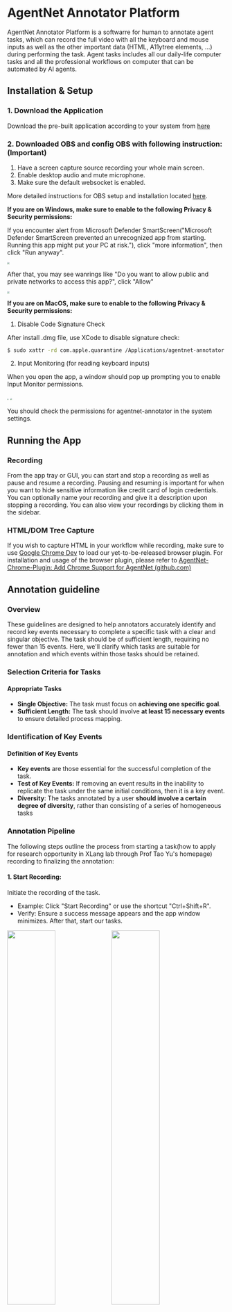 # AgentNet Annotator Platform

AgentNet Annotator Platform is a softwarre for human to annotate agent tasks, which can record the full video with all the keyboard and mouse inputs as well as the other important data (HTML, A11ytree elements, ...) during performing the task. Agent tasks includes all our daily-life computer tasks and all the professional workflows on computer that can be automated by AI agents. 

## Installation & Setup

### 1. Download the Application

Download the pre-built application according to your system from [here](https://drive.google.com/drive/folders/1WWjBBB0JXJzFJcv-538LI_D4m0VNyy9D?usp=sharing)   


### 2. Downloaded OBS and config OBS with following instruction: (Important)

1. Have a screen capture source recording your whole main screen.
2. Enable desktop audio and mute microphone.
3. Make sure the default websocket is enabled.

More detailed instructions for OBS setup and installation located [here](OBS_SETUP.md).

**If you are on Windows, make sure to enable to the following Privacy & Security permissions:**

If you encounter alert from Microsoft Defender SmartScreen("Microsoft Defender SmartScreen prevented an unrecognized app from starting. Running this app might put your PC at risk."), click "more information", then click "Run anyway".
<!-- Change it to an English version after -->
<img src="readme_images/warn_1.png" style="zoom: 30%;" />

After that, you may see wanrings like "Do you want to allow public and private networks to access this app?", click "Allow"
<!-- Change it to an English version after -->
<img src="readme_images/warn_2.png" style="zoom: 30%;" />

**If you are on MacOS, make sure to enable to the following Privacy & Security permissions:**

1. Disable Code Signature Check

After install .dmg file, use XCode to disable signature check:

```bash
$ sudo xattr -rd com.apple.quarantine /Applications/agentnet-annotator.app
```

2. Input Monitoring (for reading keyboard inputs)

When you open the app, a window should pop up prompting you to enable Input Monitor permissions.

<div flex='row'>
    <img src="readme_images/inputmonitor.jpg" style="zoom:20%;" />
    <img src="readme_images/settings.png" style="zoom:25%;" />
</div>

You should check the permissions for agentnet-annotator in the system settings.

## Running the App

### Recording

From the app tray or GUI, you can start and stop a recording as well as pause and resume a recording. Pausing and resuming is important for when you want to hide sensitive information like credit card of login credentials. You can optionally name your recording and give it a description upon stopping a recording. You can also view your recordings by clicking them in the sidebar.

### HTML/DOM Tree Capture

If you wish to capture HTML in your workflow while recording, make sure to use [Google Chrome Dev](https://developer.chrome.com/) to load our yet-to-be-released browser plugin. For installation and usage of the browser plugin, please refer to [AgentNet-Chrome-Plugin: Add Chrome Support for AgentNet (github.com)](https://github.com/fyq5166/AgentNet-Chrome-Plugin)

## Annotation guideline

### Overview

These guidelines are designed to help annotators accurately identify and record key events necessary to complete a specific task with a clear and singular objective. The task should be of sufficient length, requiring no fewer than 15 events. Here, we'll clarify which tasks are suitable for annotation and which events within those tasks should be retained.

### Selection Criteria for Tasks

#### Appropriate Tasks
- **Single Objective:** The task must focus on **achieving one specific goal**.
- **Sufficient Length:** The task should involve **at least 15 necessary events** to ensure detailed process mapping.

### Identification of Key Events

#### Definition of Key Events
- **Key events** are those essential for the successful completion of the task.
- **Test of Key Events:** If removing an event results in the inability to replicate the task under the same initial conditions, then it is a key event.
- **Diversity**: The tasks annotated by a user **should involve a certain degree of diversity**, rather than consisting of a series of homogeneous tasks

### Annotation Pipeline

The following steps outline the process from starting a task(how to apply for research opportunity in XLang lab through Prof Tao Yu's homepage) recording to finalizing the annotation:

#### 1. **Start Recording:** 
Initiate the recording of the task.
   - Example: Click "Start Recording" or use the shortcut "Ctrl+Shift+R".
   - Verify: Ensure a success message appears and the app window minimizes. After that, start our tasks.

<div>
    <img src="readme_images/start_record.png" width=47% />
    <img src="readme_images/start_alert.png" width=47% />
</div>

#### 2. **Perform the Task:** 
Complete the task according to its specific requirements.

#### 3. **Stop Recording:** 
Conclude the recording once the task is completed.
   - Example: Click "Stop Recording" or use the shortcut "Ctrl+Shift+T".
<img src="readme_images/stop_record.png" style="zoom:25%;" />

#### 4. **Naming and Describing the Task:**
   - Provide a simple description in the name field, such as "Apply for research opportunity."
   - Offer a detailed account in the description field, such as "Apply for research opportunity in XLang lab through Prof Tao Yu's homepage."
<img src="readme_images/nameanddes.png" style="zoom:25%;" />

#### 5. **Review Recorded Events:** 
Access the task in the sidebar to review all recorded events.
<img src="readme_images/sidebar.png" style="zoom:25%;" />
We can see that there are in total 22 events that were saved. Some of them isn't necessary so we won't keep them.
<img src="readme_images/vispage.png" style="zoom:25%;" />


   - Keep: Retain key events necessary for task completion.
   - Delete: Remove events that are irrelevant or not essential to the task. 
   - Some examples about which task to keep and which to delete:
     - **Irrelevant Event:** Event 5, which has no actual meaning, should be deleted.
        <img src="readme_images/step5_xlang.png" style="zoom:25%;" />

     - **Off-Task Events:** Events like 19, 20, and 21, which are not related to the task objective, should be removed.
        <img src="readme_images/step19_xlang.png" style="zoom:25%;" />
        <img src="readme_images/step20_xlang.png" style="zoom:25%;" />
        <img src="readme_images/step21_xlang.png" style="zoom:25%;" />

     - **Essential Events:** Events such as 3 and 7, which are crucial for task completion, must be retained.
        <img src="readme_images/step3_xlang.png" style="zoom:25%;" />
        <img src="readme_images/step7_xlang.png" style="zoom:25%;" />


#### 6. **Editing Event Details:** 
Modify event descriptions to accurately reflect their significance.
<div flex='row'>
    <img src="readme_images/edit_name.png" style="zoom:33%;" />
    <img src="readme_images/edit_detail.png" style="zoom:33%;" />
</div>

#### 7. **Confirm or Upload Annotations:**
   - **Confirm:** To save progress without finalizing, click the 'confirm' button.
   - **Upload:** To finalize and submit the annotation, click the 'upload' button. **Please upload the task data once it is completely processed**

<img src="readme_images/confirm_upload.png" style="zoom:25%;" />

<!-- Question: we want end-to-end data or grounding data? -->

## Technical Overview

<!-- maybe put a nice graphical representation of the app here -->

*TBD*

## Feedback

We need you to fill out the issues you encountered during this annotation using the Feedback Template found in the folder at [AgentNet Feedback Folder](https://drive.google.com/drive/u/0/folders/1Bvc6rIO15QUJENhHVwESPQNGMeAjetcK). We expect you to **create a Google doc named after yourself** in this folder and fill it out according to the content of the Template. 

Moreover, If this recording is unable to upload in the app, **please zip the specific recording folder** (For example Documents/DuckTrack_Recordings/recording-20240806_130725) **and upload to** [**FailureCases**](https://drive.google.com/drive/folders/1_QsW9PnzJ_kPOWjLGPDsHy6vsOIQ5dze?usp=drive_link)**.**

For details on the Template, see [Feedback Template](https://docs.google.com/document/d/1piEu3TlJbIinXPTWvRLtn069O5jlnBcNZ9NVKl4bc4s/edit#heading=h.cny2k6ltmkb3). 

For an example, see [Feedback Example](https://docs.google.com/document/d/1V7t92jEud1dhyTPXzBxdLogeMfjnlrJ1rC1UeDstTZM/edit#heading=h.73jglcfdrtef).

## Build from source (Optional)

Have Python >=3.11.

Clone this repo and `cd` into it:
```bash
$ git clone https://github.com/XinyuanWangCS/AgentNetRepo.git
$ cd AgentNetRepo
```

Install the dependencies for this project:
```bash
$ pip install -r requirements.txt
$ cd agentnet-annotator
$ npm install
```

Build the application:
```bash
$ npm run build-flask  # build backend
$ npm run make
```

The built application should be located in the generated `agentnet-annotator/out` directory. After this, follow the remaining relevant setup instructions.
